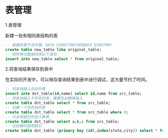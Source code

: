 # 表管理

1.表管理

新建一张有相同表结构的表

```sql
-- 新建的表不含外键、DATA DIRECTORY和INDEX DIRETORY
create table new_table like original_table;
-- 同时拷贝数据则用以下语句
insert into new_table select * from original_table;
```

2.将查询结果保存到表中

在实际的开发中，可以保存查询结果到表中进行调试，这大量节约了时间。

```sql
-- 将查询插入存在的表
insert into dst_table(id,name) select id,name from src_table;
-- 将查询插入不存在的表，需要先创建再插入
create table dst_table select * from src_table;
-- 创建一个空的目的表
create table dst_table select * from src_table where 0;
-- 只复制部分列进入新表
create table dst_table select a,b,c from src_table;
-- 在创建时指明索引
create table dst_table (primary key (id),index(state,city)) select * from src_table;
```
